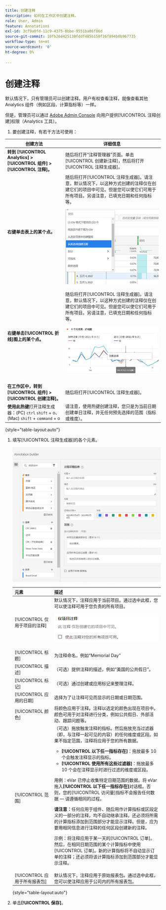 ```yaml
---
title: 创建注释
description: 如何在工作区中创建注释。
role: User, Admin
feature: Annotations
exl-id: 3cf9a0fd-11c9-4375-8bbe-9551ba86f86d
source-git-commit: 10fb26d425130fddf485b150f26f894b0b967735
workflow-type: tm+mt
source-wordcount: '0'
ht-degree: 0%

---
```


# 创建注释

默认情况下，只有管理员可以创建注释。用户有权查看注释，就像查看其他 Analytics 组件（例如区段、计算指标等）一样。

但是，管理员可以通过 [Adobe Admin Console](https://experienceleague.adobe.com/docs/analytics/admin/admin-console/permissions/analytics-tools.html) 向用户提供[!UICONTROL 注释创建]权限（Analytics 工具）。

1. 要创建注释，有若干方法可使用：

| 创建方法 | 详细信息 |
| --- | --- |
| **转到 [!UICONTROL Analytics] > [!UICONTROL 组件] > [!UICONTROL 注释]。** | 随后将打开“注释管理器”页面。单击[!UICONTROL 创建新注释]，然后将打开[!UICONTROL 注释生成器]。 |
| **右键单击表上的某个点。** | 随后将打开[!UICONTROL 注释生成器]。请注意，默认情况下，以这种方式创建的注释仅在创建它们的项目中可见。但是您可以使它们可用于所有项目。另请注意，已填充日期和任何指标等。<p>![](assets/annotate-table.png) |
| **右键单击[!UICONTROL 折线]图上的某个点。** | 随后将打开[!UICONTROL 注释生成器]。请注意，默认情况下，以这种方式创建的注释仅在创建它们的项目中可见。但是您可以使它们可用于所有项目。另请注意，已填充日期和任何指标等。<p>![](assets/annotate-line.png) |
| **在工作区中，转到[!UICONTROL 组件] > [!UICONTROL 创建注释]。** | 随后将打开[!UICONTROL 注释生成器]。 |
| **使用此热键**&#x200B;打开注释生成器：(PC) `ctrl` `shift` + o、(Mac) `shift` + `command` + o | 请注意，使用热键创建注释，您只是为当前日期创建单日注释，并无任何预先选择的范围（指标或维度）。 |

{style="table-layout:auto"}

1. 填写[!UICONTROL 注释生成器]的各个元素。

   ![](assets/ann-builder.png)

   | 元素 | 描述 |
   | --- | --- |
   | [!UICONTROL 仅用于项目的注释] | 默认情况下，注释应用于当前项目。通过选中此框，您可以使注释可用于您负责的所有项目。<p> ![](assets/project-only.png) |
   | [!UICONTROL 标题] | 为注释命名，例如“Memorial Day” |
   | [!UICONTROL 描述] | （可选）提供注释的描述，例如“美国的公共假日”。 |
   | [!UICONTROL 标记] | （可选）通过创建或应用标记来整理注释。 |
   | [!UICONTROL 应用的日期] | 选择为了让注释可见而显示的日期或日期范围。 |
   | [!UICONTROL 颜色] | 将颜色应用于注释。注释以选定的颜色出现在项目中。颜色可用于对注释进行分类，例如公共假日、外部活动、跟踪问题等。 |
   | [!UICONTROL 范围] | （可选）拖放触发注释的指标。然后拖放充当过滤器（即，与注释一起可见的内容）的任何维度或区段。如果不指定范围，注释将应用于您的所有数据。<ul><li>**[!UICONTROL 以下任一指标存在]**：拖放最多 10 个会触发注释显示的指标。</li><li>**[!UICONTROL 使用所有这些过滤器]**：拖放最多 10 个会在注释显示时进行过滤的维度或区段。</li></ul><p>用例：eVar 已停止收集特定日期范围的数据。将 eVar 拖入&#x200B;**[!UICONTROL 以下任一指标存在]**&#x200B;对话框。否则，您的[!UICONTROL 访问量]指标不会报告任何数据 — 请遵循相同的过程。<p>**请注意：**&#x200B;任何应用于组件、随后用作计算指标或区段定义的一部分的注释，均不自动继承注释。还必须将所需的计算指标添加到范围部分才能显示注释。但是，应为要用相同信息进行注释的任何区段创建新的注释。<p>示例：将注释应用于某一天的[!UICONTROL 订单]。然后，在相同日期范围的某个计算指标中使用[!UICONTROL 订单]。新的计算指标将不自动显示订单的注释；还必须将该计算指标添加到范围部分才能显示注释。 |
   | [!UICONTROL 应用于所有报表包] | 默认情况下，注释应用于原始报表包。通过选中此框，您可以使注释应用于公司内的所有报表包。 |

   {style="table-layout:auto"}

1. 单击&#x200B;**[!UICONTROL 保存]**。
